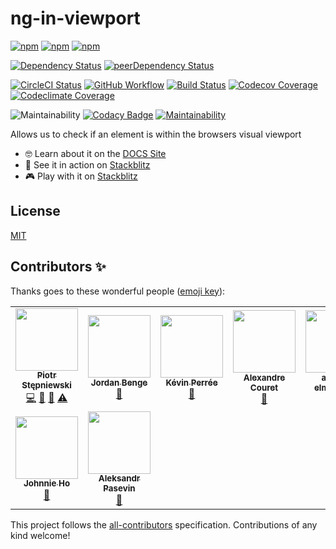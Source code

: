 # ng-in-viewport

[![npm][npm-badge-version]][npm-badge-url]
[![npm][npm-badge-license]][npm-badge-url]
[![npm][npm-badge-downloads]][npm-badge-url]

[![Dependency Status][david-badge]][david-badge-url]
[![peerDependency Status][david-peer-badge]][david-peer-badge-url]

[![CircleCI Status][circle-ci-badge]][circle-ci-badge-url]
[![GitHub Workflow][github-workflow-badge]][github-workflow-badge-url]
[![Build Status][azure-devops-badge]][azure-devops-badge-url]
[![Codecov Coverage][codecov-badge]][codecov-badge-url]
[![Codeclimate Coverage][codeclimate-coverage-badge]][codeclimate-coverage-badge-url]

![Maintainability][sonarcloud-badge]
[![Codacy Badge][codacy-badge]][codacy-badge-url]
[![Maintainability][codeclimate-maintainability-badge]][codeclimate-maintainability-badge-url]

Allows us to check if an element is within the browsers visual viewport

- 🤓 Learn about it on the [DOCS Site][lib-docs]
- 🚀 See it in action on [Stackblitz][example-app]
- 🎮 Play with it on [Stackblitz][example-app-embed]

## License

[MIT](https://github.com/k3nsei/angular2-in-viewport/blob/master/LICENSE)

## Contributors ✨

Thanks goes to these wonderful people ([emoji key](https://allcontributors.org/docs/en/emoji-key)):

<!-- ALL-CONTRIBUTORS-LIST:START - Do not remove or modify this section -->
<!-- prettier-ignore-start -->
<!-- markdownlint-disable -->
<table>
  <tr>
    <td align="center"><a href="https://github.com/k3nsei"><img src="https://avatars2.githubusercontent.com/u/190422?v=4" width="100px;" alt=""/><br /><sub><b>Piotr Stępniewski</b></sub></a><br /><a href="https://github.com/k3nsei/ng-in-viewport/commits?author=k3nsei" title="Code">💻</a> <a href="https://github.com/k3nsei/ng-in-viewport/commits?author=k3nsei" title="Documentation">📖</a> <a href="https://github.com/k3nsei/ng-in-viewport/pulls?q=is%3Apr+reviewed-by%3Ak3nsei" title="Reviewed Pull Requests">👀</a> <a href="https://github.com/k3nsei/ng-in-viewport/commits?author=k3nsei" title="Tests">⚠️</a></td>
    <td align="center"><a href="https://github.com/Bengejd"><img src="https://avatars3.githubusercontent.com/u/11723093?v=4" width="100px;" alt=""/><br /><sub><b>Jordan Benge</b></sub></a><br /><a href="#blog-Bengejd" title="Blogposts">📝</a></td>
    <td align="center"><a href="https://github.com/numerized"><img src="https://avatars1.githubusercontent.com/u/166829?v=4" width="100px;" alt=""/><br /><sub><b>Kévin Perrée</b></sub></a><br /><a href="https://github.com/k3nsei/ng-in-viewport/issues?q=author%3Anumerized" title="Bug reports">🐛</a></td>
    <td align="center"><a href="https://github.com/OzoTek"><img src="https://avatars3.githubusercontent.com/u/6436053?v=4" width="100px;" alt=""/><br /><sub><b>Alexandre Couret</b></sub></a><br /><a href="https://github.com/k3nsei/ng-in-viewport/issues?q=author%3AOzoTek" title="Bug reports">🐛</a></td>
    <td align="center"><a href="https://github.com/anwar-elmawardy"><img src="https://avatars0.githubusercontent.com/u/23740710?v=4" width="100px;" alt=""/><br /><sub><b>anwar-elmawardy</b></sub></a><br /><a href="https://github.com/k3nsei/ng-in-viewport/issues?q=author%3Aanwar-elmawardy" title="Bug reports">🐛</a></td>
    <td align="center"><a href="https://github.com/jwillebrands"><img src="https://avatars0.githubusercontent.com/u/8925?v=4" width="100px;" alt=""/><br /><sub><b>Jan-Willem Willebrands</b></sub></a><br /><a href="https://github.com/k3nsei/ng-in-viewport/issues?q=author%3Ajwillebrands" title="Bug reports">🐛</a></td>
    <td align="center"><a href="https://github.com/CSchulz"><img src="https://avatars2.githubusercontent.com/u/1520593?v=4" width="100px;" alt=""/><br /><sub><b>CSchulz </b></sub></a><br /><a href="https://github.com/k3nsei/ng-in-viewport/issues?q=author%3ACSchulz" title="Bug reports">🐛</a></td>
  </tr>
  <tr>
    <td align="center"><a href="https://github.com/Silvest89"><img src="https://avatars2.githubusercontent.com/u/2388338?v=4" width="100px;" alt=""/><br /><sub><b>Johnnie Ho</b></sub></a><br /><a href="https://github.com/k3nsei/ng-in-viewport/issues?q=author%3ASilvest89" title="Bug reports">🐛</a></td>
    <td align="center"><a href="https://github.com/pasevin"><img src="https://avatars2.githubusercontent.com/u/1058469?v=4" width="100px;" alt=""/><br /><sub><b>Aleksandr Pasevin</b></sub></a><br /><a href="https://github.com/k3nsei/ng-in-viewport/issues?q=author%3Apasevin" title="Bug reports">🐛</a></td>
  </tr>
</table>

<!-- markdownlint-enable -->
<!-- prettier-ignore-end -->
<!-- ALL-CONTRIBUTORS-LIST:END -->

This project follows the [all-contributors](https://github.com/all-contributors/all-contributors) specification. Contributions of any kind welcome!

<!-- DEFINITIONS -->

[circle-ci-badge]: https://img.shields.io/circleci/build/github/k3nsei/ng-in-viewport/master?logo=CircleCi&style=flat-square&token=1c961beeff7d2e03a4203efd1858081b9901caac
[circle-ci-badge-url]: https://circleci.com/gh/k3nsei/ng-in-viewport/tree/master
[azure-devops-badge]: https://img.shields.io/azure-devops/build/k3nsei/a2099adb-d5fb-4377-b950-042475976b1e/3?logo=Azure%20Pipelines&style=flat-square
[azure-devops-badge-url]: https://k3nsei.visualstudio.com/ng-in-viewport/_build/latest?definitionId=3
[github-workflow-badge]: https://img.shields.io/github/workflow/status/k3nsei/ng-in-viewport/Main?logo=GitHub&style=flat-square
[github-workflow-badge-url]: https://github.com/k3nsei/ng-in-viewport/actions?query=workflow%3AMain
[codeclimate-maintainability-badge]: https://img.shields.io/codeclimate/maintainability/k3nsei/ng-in-viewport?logo=Code%20Climate&style=flat-square
[codeclimate-maintainability-badge-url]: https://codeclimate.com/github/k3nsei/ng-in-viewport/maintainability
[codeclimate-coverage-badge]: https://img.shields.io/codeclimate/coverage/k3nsei/ng-in-viewport?logo=Code%20Climate&style=flat-square
[codeclimate-coverage-badge-url]: https://codeclimate.com/github/k3nsei/ng-in-viewport/test_coverage
[codacy-badge]: https://img.shields.io/codacy/grade/6fe02a88e70e4786a70ec2e94714794d?logo=codacy&style=flat-square
[codacy-badge-url]: https://www.codacy.com/manual/k3nsei/ng-in-viewport?utm_source=github.com&utm_medium=referral&utm_content=k3nsei/ng-in-viewport&utm_campaign=Badge_Grade
[codecov-badge]: https://img.shields.io/codecov/c/github/k3nsei/ng-in-viewport/develop?logo=codecov&style=flat-square
[codecov-badge-url]: https://codecov.io/gh/k3nsei/ng-in-viewport
[sonarcloud-badge]: https://img.shields.io/sonar/quality_gate/ng-in-viewport?logo=SonarCloud&server=https%3A%2F%2Fsonarcloud.io&style=flat-square
[david-badge]: https://img.shields.io/david/k3nsei/ng-in-viewport?logo=node.js&path=projects%2Fng-in-viewport&style=flat-square
[david-badge-url]: https://david-dm.org/k3nsei/ng-in-viewport/develop?path=projects/ng-in-viewport
[david-peer-badge]: https://img.shields.io/david/peer/k3nsei/ng-in-viewport?logo=node.js&path=projects%2Fng-in-viewport&style=flat-square
[david-peer-badge-url]: https://david-dm.org/k3nsei/ng-in-viewport/develop?type=peer&path=projects/ng-in-viewport
[npm-badge-version]: https://img.shields.io/npm/v/ng-in-viewport?style=flat-square
[npm-badge-license]: https://img.shields.io/npm/l/ng-in-viewport?style=flat-square
[npm-badge-downloads]: https://img.shields.io/npm/dm/ng-in-viewport?style=flat-square
[npm-badge-url]: https://www.npmjs.com/package/ng-in-viewport
[lib-docs]: https://k3nsei.gitbook.io/ng-in-viewport/
[example-app]: https://ng-in-viewport-example.stackblitz.io/
[example-app-embed]: https://stackblitz.com/edit/ng-in-viewport-example?embed=1&file=src/main.ts
